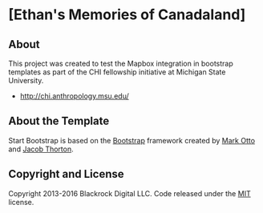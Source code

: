 # [Ethan's Memories of Canadaland]

## About

This project was created to test the Mapbox integration in bootstrap templates as part of the CHI fellowship initiative at Michigan State University.
* http://chi.anthropology.msu.edu/

## About the Template

Start Bootstrap is based on the [Bootstrap](http://getbootstrap.com/) framework created by [Mark Otto](https://twitter.com/mdo) and [Jacob Thorton](https://twitter.com/fat).

## Copyright and License

Copyright 2013-2016 Blackrock Digital LLC. Code released under the [MIT](https://github.com/BlackrockDigital/startbootstrap-bare/blob/gh-pages/LICENSE) license.
